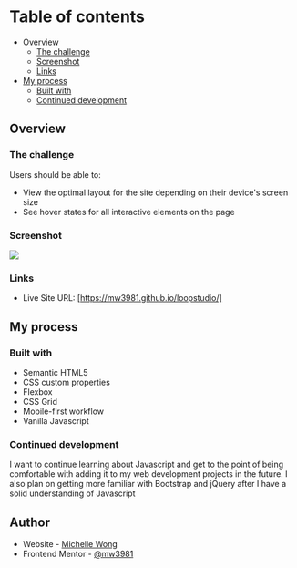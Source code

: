# Table of contents

- [Overview](#overview)
  - [The challenge](#the-challenge)
  - [Screenshot](#screenshot)
  - [Links](#links)
- [My process](#my-process)
  - [Built with](#built-with)
  - [Continued development](#continued-development)

## Overview

### The challenge

Users should be able to:

- View the optimal layout for the site depending on their device's screen size
- See hover states for all interactive elements on the page

### Screenshot

![](loopstudio.png)

### Links

- Live Site URL: [https://mw3981.github.io/loopstudio/]

## My process

### Built with

- Semantic HTML5
- CSS custom properties
- Flexbox
- CSS Grid
- Mobile-first workflow
- Vanilla Javascript

### Continued development

I want to continue learning about Javascript and get to the point of being comfortable with adding it to my web development projects in the future. I also plan on getting more familiar with Bootstrap and jQuery after I have a solid understanding of Javascript

## Author

- Website - [Michelle Wong](https://michellewong.me/)
- Frontend Mentor - [@mw3981](https://www.frontendmentor.io/profile/mw3981)
